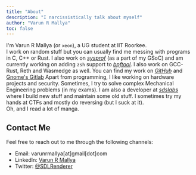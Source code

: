 ```yaml
---
title: "About"
description: "I narcissistically talk about myself"
author: "Varun R Mallya"
toc: false
---
```


I'm Varun R Mallya (or `xeon`), a UG student at IIT Roorkee.  
I work on random stuff but you can usually find me messing with programs in C, C++ or Rust. I also work on [*sysprof*](https://gitlab.gnome.org/GNOME/sysprof) (as a part of my GSoC) and am currently working on adding `zsh` support to [*bpftool*](https://github.com/libbpf/bpftool).
I also work on GCC-Rust, Reth and Wasmedge as well.
You can find my work on [*GitHub*](https://github.com/varun-r-mallya) and [Gnome's Gitlab](https://gitlab.gnome.org/varunrmallya)
Apart from programming, I like working on hardware projects and security. Sometimes, I try to solve complex Mechanical Engineering problems (in my exams).
I am also a developer at [*sdslabs*](https://sdslabs.co) where I build new stuff and maintain some old stuff.
I sometimes try my hands at CTFs and mostly do reversing (but I suck at it).  
Oh, and I read a lot of manga.

## Contact Me
Feel free to reach out to me through the following channels:

- Email: varunrmallya[at]gmail[dot]com
- LinkedIn: [Varun R Mallya](https://www.linkedin.com/in/varun-r-mallya/)
- Twitter: [@SDLRenderer](https://x.com/SDLRenderer)
